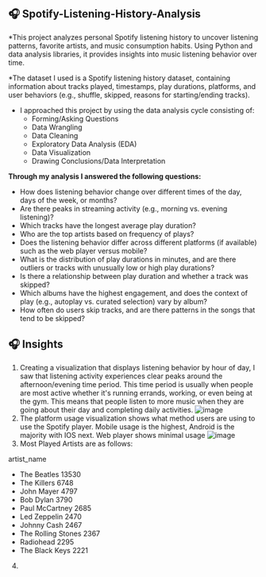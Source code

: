 ## 🎧 Spotify-Listening-History-Analysis

*This project analyzes personal Spotify listening history to uncover listening patterns, favorite artists, and music consumption habits. Using Python and data analysis libraries, it provides insights into music listening behavior over time.

*The dataset I used is a Spotify listening history dataset, containing information about tracks played, timestamps, play durations, platforms, and user behaviors (e.g., shuffle, skipped, reasons for starting/ending tracks). 
* I approached this project by using the data analysis cycle consisting of:
  * Forming/Asking Questions
  * Data Wrangling
  * Data Cleaning
  * Exploratory Data Analysis (EDA)
  * Data Visualization
  * Drawing Conclusions/Data Interpretation

 **Through my analysis I answered the following questions:**

 * How does listening behavior change over different times of the day, days of the week, or months?
 * Are there peaks in streaming activity (e.g., morning vs. evening listening)?
 * Which tracks have the longest average play duration?
 * Who are the top artists based on frequency of plays?
 * Does the listening behavior differ across different platforms (if available) such as the web player versus mobile?
 * What is the distribution of play durations in minutes, and are there outliers or tracks with unusually low or high play durations?
 * Is there a relationship between play duration and whether a track was skipped?
 * Which albums have the highest engagement, and does the context of play (e.g., autoplay vs. curated selection) vary by album?
 * How often do users skip tracks, and are there patterns in the songs that tend to be skipped?

## 🎧 Insights
1. Creating a visualization that displays listening behavior by hour of day, I saw that listening activity experiences clear peaks around the afternoon/evening time period. This time period is usually when people are most active whether it's running errands, working, or even being at the gym. This means that people listen to more music when they are going about their day and completing daily activities.
![image](https://github.com/user-attachments/assets/cc965c59-b79f-4625-a8da-a358eec3d9fc)
2. The platform usage visualization shows what method users are using to use the Spotify player. Mobile usage is the highest, Android is the majority with IOS next. Web player shows minimal usage
![image](https://github.com/user-attachments/assets/d24258a7-4cc1-4f53-8361-a2c9b0019449)
3. Most Played Artists are as follows:

artist_name
* The Beatles           13530
* The Killers            6748
* John Mayer             4797
* Bob Dylan              3790
* Paul McCartney         2685
* Led Zeppelin           2470
* Johnny Cash            2467
* The Rolling Stones     2367
* Radiohead              2295
* The Black Keys         2221

4. 
